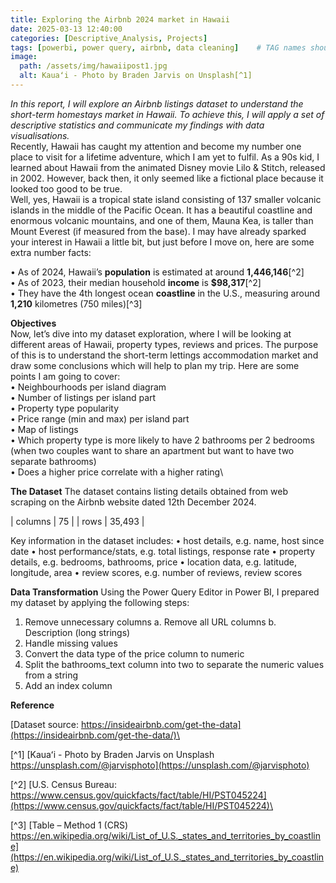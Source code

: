 ```yaml
---
title: Exploring the Airbnb 2024 market in Hawaii
date: 2025-03-13 12:40:00
categories: [Descriptive_Analysis, Projects]
tags: [powerbi, power query, airbnb, data cleaning]    # TAG names should always be lowercase
image:
  path: /assets/img/hawaiipost1.jpg
  alt: Kauaʻi - Photo by Braden Jarvis on Unsplash[^1]
---
```

*In this report, I will explore an Airbnb listings dataset to understand the short-term homestays market in Hawaii. To achieve this, I will apply a set of descriptive statistics and communicate my findings with data visualisations.*\
Recently, Hawaii has caught my attention and become my number one place to visit for a lifetime adventure, which I am yet to fulfil.  As a 90s kid, I learned about Hawaii from the animated Disney movie Lilo & Stitch, released in 2002. However, back then, it only seemed like a fictional place because it looked too good to be true.\
Well, yes, Hawaii is a tropical state island consisting of 137 smaller volcanic islands in the middle of the Pacific Ocean. It has a beautiful coastline and enormous volcanic mountains, and one of them, Mauna Kea, is taller than Mount Everest (if measured from the base). I may have already sparked your interest in Hawaii a little bit, but just before I move on, here are some extra number facts:

•	As of 2024, Hawaii’s **population** is estimated at around **1,446,146**[^2]\
•	As of 2023, their median household **income** is **$98,317**[^2]\
•	They have the 4th longest ocean **coastline** in the U.S., measuring around **1,210** kilometres (750 miles)[^3]

**Objectives**\
Now, let’s dive into my dataset exploration, where I will be looking at different areas of Hawaii, property types, reviews and prices. The purpose of this is to understand the short-term lettings accommodation market and draw some conclusions which will help to plan my trip. Here are some points I am going to cover:\
•	Neighbourhoods per island diagram\
•	Number of listings per island part\
•	Property type popularity\
•	Price range (min and max) per island part\
•	Map of listings\
•	Which property type is more likely to have 2 bathrooms per 2 bedrooms (when two couples want to share an apartment but want to have two separate bathrooms)\
•	Does a higher price correlate with a higher rating\

**The Dataset**
The dataset contains listing details obtained from web scraping on the Airbnb website dated 12th December 2024. 

| columns    | 75       |
| rows | 35,493       |

Key information in the dataset includes:
•	host details, e.g. name, host since date
•	host performance/stats, e.g. total listings, response rate
•	property details, e.g. bedrooms, bathrooms, price
•	location data, e.g. latitude, longitude, area
•	review scores, e.g. number of reviews, review scores

**Data Transformation**
Using the Power Query Editor in Power BI, I prepared my dataset by applying the following steps:
1.	Remove unnecessary columns
a.	Remove all URL columns
b.	Description (long strings)
2.	Handle missing values
3.	Convert the data type of the price column to numeric
4.	Split the bathrooms_text column into two to separate the numeric values from a string
5.	Add an index column


**Reference**

[Dataset source: https://insideairbnb.com/get-the-data](https://insideairbnb.com/get-the-data/)\

[^1] [Kauaʻi - Photo by Braden Jarvis on Unsplash https://unsplash.com/@jarvisphoto](https://unsplash.com/@jarvisphoto)

[^2] [U.S. Census Bureau: https://www.census.gov/quickfacts/fact/table/HI/PST045224](https://www.census.gov/quickfacts/fact/table/HI/PST045224)\

[^3] [Table – Method 1 (CRS) https://en.wikipedia.org/wiki/List_of_U.S._states_and_territories_by_coastline](https://en.wikipedia.org/wiki/List_of_U.S._states_and_territories_by_coastline)
